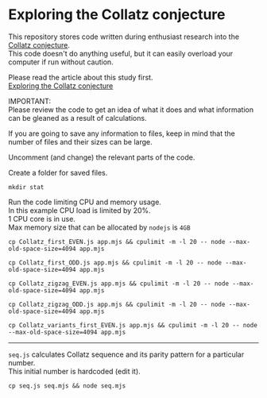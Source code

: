 # Exploring the Collatz conjecture

This repository stores code written during enthusiast research into
the [Collatz conjecture](https://en.wikipedia.org/wiki/Collatz_conjecture).  
This code doesn't do anything useful, but it can easily overload your computer if run without caution.  

Please read the article about this study first.  
[Exploring the Collatz conjecture](http://2g-lab.de/projects/5000.Collatz-conjecture/2G-notes-on-Collatz-conjecture.html)  

IMPORTANT:  
Please review the code to get an idea of what it does and what information can be gleaned as a result of calculations.  

If you are going to save any information to files, keep in mind that the number of files and their sizes can be large.  

Uncomment (and change) the relevant parts of the code.  

Create a folder for saved files.  
```shell
mkdir stat
```

Run the code limiting CPU and memory usage.  
In this example CPU load is limited by 20%.  
1 CPU core is in use.  
Max memory size that can be allocated by `nodejs` is `4GB`  
```shell
cp Collatz_first_EVEN.js app.mjs && cpulimit -m -l 20 -- node --max-old-space-size=4094 app.mjs

cp Collatz_first_ODD.js app.mjs && cpulimit -m -l 20 -- node --max-old-space-size=4094 app.mjs

cp Collatz_zigzag_EVEN.js app.mjs && cpulimit -m -l 20 -- node --max-old-space-size=4094 app.mjs

cp Collatz_zigzag_ODD.js app.mjs && cpulimit -m -l 20 -- node --max-old-space-size=4094 app.mjs

cp Collatz_variants_first_EVEN.js app.mjs && cpulimit -m -l 20 -- node --max-old-space-size=4094 app.mjs
```

---

`seq.js` calculates Collatz sequence and its parity pattern for a particular number.  
This initial number is hardcoded (edit it).  
```shell
cp seq.js seq.mjs && node seq.mjs
```
